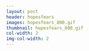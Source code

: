 ```yaml
---
layout: post
header: hopesfears
images: hopesfears_800.gif
thumbnail: hopesfears_800.gif
col-width: 2
img-col-width: 2
---
```

